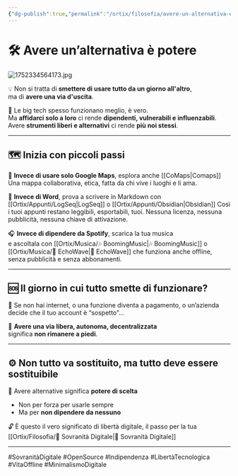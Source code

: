 ```yaml
---
{"dg-publish":true,"permalink":"/ortix/filosofia/avere-un-alternativa-e-potere/","title":"🛠️ Avere un’alternativa è potere","tags":["SovranitàDigitale","OpenSource","Libertà","Alternative","Tecnologia","BigTech"]}
---
```



# 🛠️ Avere un’alternativa è potere
![1752334564173.jpg](/img/user/1752334564173.jpg)

💡 Non si tratta di **smettere di usare tutto da un giorno all'altro**,  
ma di **avere una via d'uscita**.

🎯 Le big tech spesso funzionano meglio, è vero.  
Ma **affidarci solo a loro** ci rende **dipendenti, vulnerabili e influenzabili**.  
Avere **strumenti liberi e alternativi** ci rende **più noi stessi**.

---

## 🗺️ Inizia con piccoli passi

🧭 **Invece di usare solo Google Maps**, esplora anche [[CoMaps\|Comaps]]
Una mappa collaborativa, etica, fatta da chi vive i luoghi e li ama.

📝 **Invece di Word**, prova a scrivere in Markdown con [[Ortix/Appunti/LogSeq\|LogSeq]] o [[Ortix/Appunti/Obsidian\|Obsidian]]
Così i tuoi appunti restano leggibili, esportabili, tuoi. Nessuna licenza, nessuna pubblicità, nessuna chiave di attivazione.

🎧 **Invece di dipendere da Spotify**, scarica la tua musica  
e ascoltala con [[Ortix/Musica/🎶 BoomingMusic\|🎶 BoomingMusic]] o [[Ortix/Musica/🎵 EchoWave\|🎵 EchoWave]] che funziona anche offline, senza pubblicità e senza abbonamenti.

---

## 🆘 Il giorno in cui tutto smette di funzionare?

🔌 Se non hai internet, o una funzione diventa a pagamento, o un’azienda decide che il tuo account è “sospetto”…

🔐 **Avere una via libera, autonoma, decentralizzata**  
significa **non rimanere a piedi**.

---

## ⚙️ Non tutto va sostituito, ma tutto deve essere sostituibile

🧠 Avere alternative significa **potere di scelta**  
- Non per forza per usarle sempre  
- Ma per **non dipendere da nessuno**

🔓 È questo il vero significato di libertà digitale, il passo per la tua [[Ortix/Filosofia/🧭 Sovranità Digitale\|🧭 Sovranità Digitale]]

---

#SovranitàDigitale #OpenSource #Indipendenza #LibertàTecnologica #VitaOffline #MinimalismoDigitale